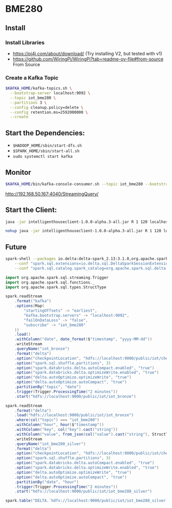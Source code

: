 # BME280

## Install

### Install Libraries
- https://pi4j.com/about/download/ (Try installing V2, but tested with v1)
- https://github.com/WiringPi/WiringPi?tab=readme-ov-file#from-source From Source

### Create a Kafka Topic
```bash
$KAFKA_HOME/kafka-topics.sh \
  --bootstrap-server localhost:9092 \
  --topic iot_bme280 \
  --partitions 3 \
  --config cleanup.policy=delete \
  --config retention.ms=2592000000 \
  --create
```

## Start the Dependencies:

- `$HADOOP_HOME/sbin/start-dfs.sh`
- `$SPARK_HOME/sbin/start-all.sh`
- `sudo systemctl start kafka`

## Monitor

```bash
$KAFKA_HOME/bin/kafka-console-consumer.sh --topic iot_bme280 --bootstrap-server localhost:9092 --from-beginning
```

http://192.168.50.167:4040/StreamingQuery/

## Start the Client:

```bash
java -jar intelligenthouseclient-1.0.0-alpha.3-all.jar R 1 120 localhost:9092 iot_bme280
```

```bash
nohup java -jar intelligenthouseclient-1.0.0-alpha.3-all.jar R 1 120 localhost:9092 iot_bme280 &
```

## Future

```bash
spark-shell --packages io.delta:delta-spark_2.13:3.1.0,org.apache.spark:spark-sql-kafka-0-10_2.13:3.5.1\
    --conf "spark.sql.extensions=io.delta.sql.DeltaSparkSessionExtension"\
    --conf "spark.sql.catalog.spark_catalog=org.apache.spark.sql.delta.catalog.DeltaCatalog"
```

```scala
import org.apache.spark.sql.streaming.Trigger
import org.apache.spark.sql.functions._
import org.apache.spark.sql.types.StructType

spark.readStream
    .format("kafka")
    .options(Map(
        "startingOffsets" -> "earliest",
        "kafka.bootstrap.servers" -> "localhost:9092",
        "failOnDataLoss" -> "false",
        "subscribe" -> "iot_bme280"
    ))
    .load()
    .withColumn("date", date_format($"timestamp", "yyyy-MM-dd"))
    .writeStream
    .queryName("iot_bronze")
    .format("delta")
    .option("checkpointLocation", "hdfs://localhost:9000/public/iot/checkpoint/iot_bronze")
    .option("spark.sql.shuffle.partitions", 3)
    .option("spark.databricks.delta.autoCompact.enabled", "true")
    .option("spark.databricks.delta.optimizeWrite.enabled", "true")
    .option("delta.autoOptimize.optimizeWrite", "true")
    .option("delta.autoOptimize.autoCompact", "true")
    .partitionBy("topic", "date")
    .trigger(Trigger.ProcessingTime("2 minutes"))
    .start("hdfs://localhost:9000/public/iot/iot_bronze")

spark.readStream
    .format("delta")
    .load("hdfs://localhost:9000/public/iot/iot_bronze")
    .where(col("topic") === "iot_bme280")
    .withColumn("hour", hour($"timestamp"))
    .withColumn("key", col("key").cast("string"))
    .withColumn("value", from_json(col("value").cast("string"), StructType.fromDDL("celsiusTemp FLOAT, fahrenheitTemp FLOAT, pressure FLOAT, humidity FLOAT")))
    .writeStream
    .queryName("iot_bme280_silver")
    .format("delta")
    .option("checkpointLocation", "hdfs://localhost:9000/public/iot/checkpoint/iot_bme280")
    .option("spark.sql.shuffle.partitions", 3)
    .option("spark.databricks.delta.autoCompact.enabled", "true")
    .option("spark.databricks.delta.optimizeWrite.enabled", "true")
    .option("delta.autoOptimize.optimizeWrite", "true")
    .option("delta.autoOptimize.autoCompact", "true")
    .partitionBy("date", "hour")
    .trigger(Trigger.ProcessingTime("2 minutes"))
    .start("hdfs://localhost:9000/public/iot/iot_bme280_silver")
```

```scala
spark.table("DELTA.`hdfs://localhost:9000/public/iot/iot_bme280_silver`").show()
```